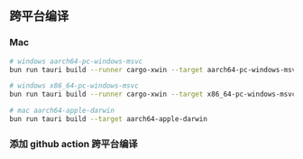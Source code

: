## 跨平台编译

### Mac

```sh
# windows aarch64-pc-windows-msvc
bun run tauri build --runner cargo-xwin --target aarch64-pc-windows-msvc
```

```sh
# windows x86_64-pc-windows-msvc
bun run tauri build --runner cargo-xwin --target x86_64-pc-windows-msvc
```

```sh
# mac aarch64-apple-darwin
bun run tauri build --target aarch64-apple-darwin
```

### 添加 github action 跨平台编译
